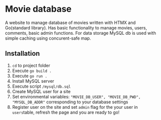 # Movie database

A website to manage database of movies written with HTMX and Go(standard library). Has basic functionality to manage movies, users, comments, basic admin functions. For data storage MySQL db is used with simple caching using concurent-safe map.

## Installation

1. `cd` to project folder
1. Execute `go build .`
1. Execute `go run .`
1. Install MySQL server
1. Execute script `/mysql/db.sql`
1. Create MySQL user for a site
1. Set environmental variables: `"MOVIE_DB_USER", "MOVIE_DB_PWD", "MYSQL_DB_ADDR"`
    corresponding to your database settings
1. Register user on the site and set `admin` flag for the your user in `users`table,
    refresh the page and you are ready to go!
